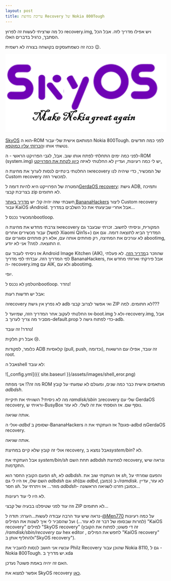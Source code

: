 ```yaml
---
layout: post
title: עריכת מחיצת Recovery של Nokia 800Tough
---
```


כל מה שרציתי לעשות זה לפרוץ recovery.img, ויש אפילו מדריך לזה. אבל הכל הסתבך, כרגיל בדברים האלו.

ככה זה כשמתעסקים בקושחה בצורה לא רשמית 😉.

![SkyOSlogo](https://raw.githubusercontent.com/AshiVered/SkyOS/main/res/logo.png)

[SkyOS](https://github.com/AshiVered/SkyOS) הוא ה-ROM המותאם אישית שלי עבור Nokia 800Tough. לפני כמה חודשים נטשתי אותו ו[הכרזתי עליו כמוקפא](https://github.com/AshiVered/SkyOS/issues/6).

לפני כמה ימים התחלתי לפתח אותו שוב. אבל, לגבי הפרויקט הראשי - ה-ROM
 (system.img) יש לי כמה רעיונות, ועדיין לא החלטתי לאיזה [כיוון לקחת את הפרוייקט.](https://github.com/AshiVered/SkyOS/discussions/7)

אז החלטתי בינתיים לנסות לערוך את מחיצת הrecovery של המכשיר, כדי שיהיה לנו Custom recovery למכשיר הזה.

המטרה של הפרוייקט היא להיות דומה ל[GerdaOS recovery](https://gitlab.com/project-pris/recovery): גישת ADB, ותמיכה בצריבת קבצי zip לא חתומים.

חשבתי שזה יהיה קל: יש  [מדריך באתר BananaHackers](https://wiki.bananahackers.net/root/recovery-mode) ליצור Custom recovery עבור KaiOS וAndroid.
אבל אחרי שביצעתי את כל השלבים במדריך…

המכשיר נכנס לbootloop.


אז צרבתי מחדש את מחיצת הrecovery המקורית, וניסיתי לחשוב. זכרתי שבעבר גם עבור מכשירים אחרים (למשל Xiaomi Qin1s+) המדריך הביא לתוצאה דומה. וגם אם לא עורכים את המחיצה, רק פוחתים אותה עם, אלא רק פותחים וסוגרים עם abootimg, זו התוצאה. למה? אני לא יודע.

אז ניסיתי לעבוד עם Android Image Kitchen (AIK), שהוזכר ב[מדריך הזה](https://github.com/minhduc-bui1/nokia-leo/wiki/6.-ROOT:-Boot-partition-modifying).
לא פעלתי לפי המדריך הזה. עבדתי לפי מדריך BananaHackers, אבל פירקתי וארזתי מחדש את ה- recovery.img עם AIK, ולא עם abootimg.

יופי.

הטלפון לא נכנס לbootloop. נהדר!

אבל יש חדשות רעות:

הrecovery לא נפרץ אין גישת adb ואי אפשר לצרוב קבצי ZIP לא חתומים. למה???

אז החלטתי לעקוב אחר המדריך הזה, שמיועד ל-boot.img ולא ל-recovery.img, אבל מסביר מה צריך לערוך ב-default.prop כדי לפתוח גישה ל-adb.

נהדר! זה עובד! 

אבל רק חלקית 😢.

כלומר, לפקודות ADB קלאסיות (pull, push, וכדומה), זה עובד, אפילו עם הרשאות root.

אבל הshell לא עובד:

![_config.yml]({{ site.baseurl }}/assets/images/shell_eror.png)

מה זה?! אני מפתח ROM מותאמים אישית כבר כמה שנים, ומעולם לא שמעתי על קובץ *adbdsh*.

מה לא ניסיתי? השוויתי את תיקיית *ramdisk/sbin* בrecovery שלי עם GerdaOS recovery,  וראיתי ש-BusyBox נוסף שם. אז הוספתי את זה לשלי. לא עזר. 

אותה שגיאה.

אולי ה-*adbd* שסופק ב-BananaHackers פגום? אז העתקתי את ה-adbd מGerdaOS recovery.

אותה שגיאה.

אולי זה קובץ שלא קיים במחיצת recovery, אבל נמצא ב*system/bin*? לא.

אבל העתקתי את *system/bin/sh* תחת השם adbdsh למחיצת recovery, ונראה שיש התקדמות.

הפעם הקובץ החסר הוא *sh*, לא *adbdsh*. אז העתקתי שוב את *sh*, והפעם שמרתי על השם שלו, אז היו לי גם *adbdsh* וגם *sh*(וגם *adbd*, כמובן) ב-*/ramdisk*. לא עזר, עדיין חסר *sh*. מוזר... אז ויתרתי על *adbdsh*- וכמובן חזרנו לשגיאה הראשונה...

לא היו לי עוד רעיונות.

וזה עוד לפני שטיפלנו בבעיה של קבצי ZIP לא חתומים...

נראה שיש עוד הרבה עבודה לעשות...הערה: תודה ל-[@Men770](https://github.com/men770) על כמה רעיונות (למרות שבסופו של דבר זה לא עזר...) ועל שהסביר לי איך לשנות את המילים "KaiOS recovery" למילים "SkyOS recovery" (זה די פשוט; לפתוח את הקובץ */ramdisk/sbin/recovery* עם hex editor , לחפש את המילים "KaiOS recovery" ולהחליף אותן ב"SkyOS recovery").

עכשיו אני חושב לנסות להעביר את Philz Recovery שהוכן עבור Nokia 8110, גם ל - Nokia 800Tough. יש מדריך ב.xda


האם זה יהיה באמת פשוט? נעדכן.

אפשר למצוא את SkyOS recovery [כאן](https://github.com/AshiVered/SkyOS-Recovery/).
